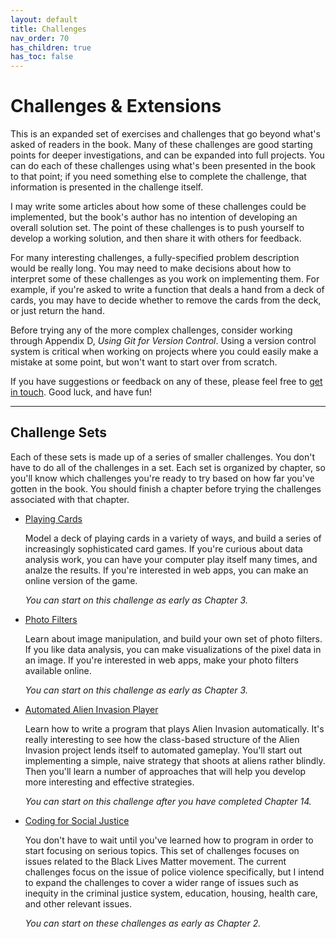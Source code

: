```yaml
---
layout: default
title: Challenges
nav_order: 70
has_children: true
has_toc: false
---
```


# Challenges & Extensions

This is an expanded set of exercises and challenges that go beyond what's asked of readers in the book. Many of these challenges are good starting points for deeper investigations, and can be expanded into full projects. You can do each of these challenges using what's been presented in the book to that point; if you need something else to complete the challenge, that information is presented in the challenge itself.

I may write some articles about how some of these challenges could be implemented, but the book's author has no intention of developing an overall solution set. The point of these challenges is to push yourself to develop a working solution, and then share it with others for feedback.

For many interesting challenges, a fully-specified problem description would be really long. You may need to make decisions about how to interpret some of these challenges as you work on implementing them. For example, if you're asked to write a function that deals a hand from a deck of cards, you may have to decide whether to remove the cards from the deck, or just return the hand.

Before trying any of the more complex challenges, consider working through Appendix D, *Using Git for Version Control*. Using a version control system is critical when working on projects where you could easily make a mistake at some point, but won't want to start over from scratch.

If you have suggestions or feedback on any of these, please feel free to [get in touch](../contact.md). Good luck, and have fun!

---

## Challenge Sets

Each of these sets is made up of a series of smaller challenges. You don't have to do all of the challenges in a set. Each set is organized by chapter, so you'll know which challenges you're ready to try based on how far you've gotten in the book. You should finish a chapter before trying the challenges associated with that chapter.

- [Playing Cards](./playing_cards.md)

    Model a deck of playing cards in a variety of ways, and build a series of increasingly sophisticated card games. If you're curious about data analysis work, you can have your computer play itself many times, and analze the results. If you're interested in web apps, you can make an online version of the game.

    *You can start on this challenge as early as Chapter 3.*

- [Photo Filters](./photo_filters.md)

    Learn about image manipulation, and build your own set of photo filters. If you like data analysis, you can make visualizations of the pixel data in an image. If you're interested in web apps, make your photo filters available online.

    *You can start on this challenge as early as Chapter 3.*

- [Automated Alien Invasion Player](./ai_player.md/)

    Learn how to write a program that plays Alien Invasion automatically. It's really interesting to see how the class-based structure of the Alien Invasion project lends itself to automated gameplay. You'll start out implementing a simple, naive strategy that shoots at aliens rather blindly. Then you'll learn a number of approaches that will help you develop more interesting and effective strategies.

    *You can start on this challenge after you have completed Chapter 14.*

- [Coding for Social Justice](./coding_for_social_justice.md/)

    You don't have to wait until you've learned how to program in order to start focusing on serious topics. This set of challenges focuses on issues related to the Black Lives Matter movement. The current challenges focus on the issue of police violence specifically, but I intend to expand the challenges to cover a wider range of issues such as inequity in the criminal justice system, education, housing, health care, and other relevant issues.

    *You can start on these challenges as early as Chapter 2.*



